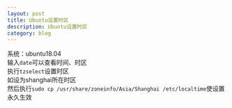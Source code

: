 ```yaml
---
layout: post
title: Ubuntu设置时区
description: Ubuntu设置时区
category: blog
---
```

系统：ubuntu18.04  
输入`date`可以查看时间、时区  
执行`tzselect`设置时区  
如设为shanghai所在时区  
然后执行`sudo cp /usr/share/zoneinfo/Asia/Shanghai /etc/localtime`使设置永久生效
